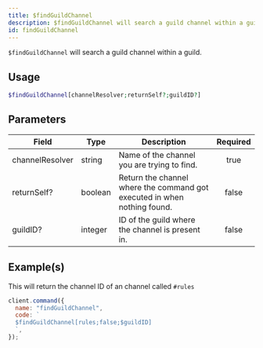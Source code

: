 ```yaml
---
title: $findGuildChannel
description: $findGuildChannel will search a guild channel within a guild.
id: findGuildChannel
---
```


`$findGuildChannel` will search a guild channel within a guild.

## Usage

```php
$findGuildChannel[channelResolver;returnSelf?;guildID?]
```

## Parameters

| Field           | Type    | Description                                                              | Required |
| --------------- | ------- | ------------------------------------------------------------------------ | :------: |
| channelResolver | string  | Name of the channel you are trying to find.                              |   true   |
| returnSelf?     | boolean | Return the channel where the command got executed in when nothing found. |  false   |
| guildID?        | integer | ID of the guild where the channel is present in.                         |  false   |

## Example(s)

This will return the channel ID of an channel called `#rules`

```javascript
client.command({
  name: "findGuildChannel",
  code: `
  $findGuildChannel[rules;false;$guildID]
  `,
});
```
